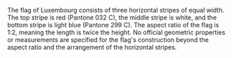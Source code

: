 The flag of Luxembourg consists of three horizontal stripes of equal width. The top stripe is red (Pantone 032 C), the middle stripe is white, and the bottom stripe is light blue (Pantone 299 C). The aspect ratio of the flag is 1:2, meaning the length is twice the height. No official geometric properties or measurements are specified for the flag's construction beyond the aspect ratio and the arrangement of the horizontal stripes.